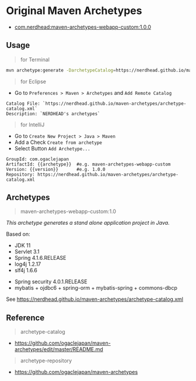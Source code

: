 Original Maven Archetypes
==========================

* [com.nerdhead:maven-archetypes-webapp-custom:1.0.0](#maven-archetypes-webapp-custom)

## Usage

> for Terminal

```bash
mvn archetype:generate -DarchetypeCatalog=https://nerdhead.github.io/maven-archetypes/archetype-catalog.xml
```

> for Eclipse

* Go to `Preferences > Maven > Archetypes` and `Add Remote Catalog`

```
Catalog File: `https://nerdhead.github.io/maven-archetypes/archetype-catalog.xml`   
Description: `NERDHEAD's archetypes`
```

> for IntelliJ

* Go to `Create New Project > Java > Maven`
* Add a Check `Create from archetype`
* Select Button `Add Archetype...`

```
GroupId: com.ogaclejapan
ArtifactId: {{archetype}}  #e.g. maven-archetypes-webapp-custom
Version: {{version}}       #e.g. 1.0.0
Repository: https://nerdhead.github.io/maven-archetypes/archetype-catalog.xml
```

## Archetypes

> maven-archetypes-webapp-custom:1.0

_This archetype generates a stand alone application project in Java._

Based on:
* JDK 11
* Servlet 3.1
* Spring 4.1.6.RELEASE
* log4j 1.2.17
* slf4j 1.6.6

- Spring security 4.0.1.RELEASE
- mybatis + ojdbc6 + spring-orm + mybatis-spring + commons-dbcp

See https://nerdhead.github.io/maven-archetypes/archetype-catalog.xml



## Reference

> archetype-catalog

   * https://github.com/ogaclejapan/maven-archetypes/edit/master/README.md

> archetype-repository

   * https://github.com/ogaclejapan/maven-archetypes
